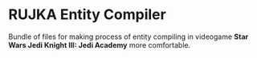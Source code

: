 # RUJKA Entity Compiler
Bundle of files for making process of entity compiling in videogame **Star Wars Jedi Knight III: Jedi Academy** more comfortable.